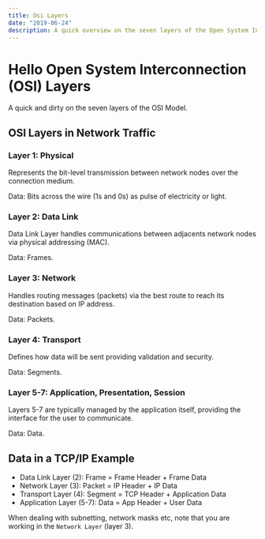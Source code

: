 ```yaml
---
title: Osi Layers
date: "2019-06-24"
description: A quick overview on the seven layers of the Open System Interconnection (OSI) model.
---
```


# Hello Open System Interconnection (OSI) Layers

A quick and dirty on the seven layers of the OSI Model.

## OSI Layers in Network Traffic

### Layer 1: Physical

Represents the bit-level transmission between network nodes over the connection medium.

Data: Bits across the wire (1s and 0s) as pulse of electricity or light.

### Layer 2: Data Link

Data Link Layer handles communications between adjacents network nodes via physical addressing (MAC).

Data: Frames.

### Layer 3: Network

Handles routing messages (packets) via the best route to reach its destination based on IP address.

Data: Packets.

### Layer 4: Transport

Defines how data will be sent providing validation and security.

Data: Segments.

### Layer 5-7: Application, Presentation, Session

Layers 5-7 are typically managed by the application itself, providing the interface for the user to communicate.

Data: Data.

## Data in a TCP/IP Example

- Data Link Layer (2): Frame = Frame Header + Frame Data
- Network Layer (3): Packet = IP Header + IP Data
- Transport Layer (4): Segment = TCP Header + Application Data
- Application Layer (5-7): Data = App Header + User Data

When dealing with subnetting, network masks etc, note that you are working in the `Network Layer` (layer 3).
